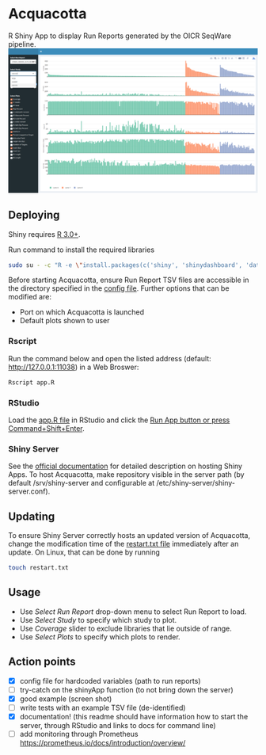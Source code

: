 # Acquacotta
R Shiny App to display Run Reports generated by the OICR SeqWare pipeline.
![How it looks](docs/example_look.png)

## Deploying
Shiny requires [R 3.0+](https://www.r-project.org/).

Run command to install the required libraries
```bash
sudo su - -c "R -e \"install.packages(c('shiny', 'shinydashboard', 'data.table', 'plotly', 'stringr', 'yaml'), repos='http://cran.rstudio.com/')\""
```

Before starting Acquacotta, ensure Run Report TSV files are accessible in the directory specified in the [config file](config.yaml). Further options that can be modified are:
* Port on which Acquacotta is launched
* Default plots shown to user

### Rscript
Run the command below and open the listed address (default: http://127.0.0.1:11038) in a Web Broswer:
```bash
Rscript app.R
```

### RStudio
Load the [app.R file](app.R) in RStudio and click the [Run App button or press Command+Shift+Enter](https://shiny.rstudio.com/tutorial/written-tutorial/lesson1/).

### Shiny Server
See the [official documentation](http://docs.rstudio.com/shiny-server/#restarting-an-application) for detailed description on hosting Shiny Apps. To host Acquacotta, make repository visible in the server path (by default /srv/shiny-server and configurable at /etc/shiny-server/shiny-server.conf). 

## Updating
To ensure Shiny Server correctly hosts an updated version of Acquacotta, change the modification time of the [restart.txt file](restart.txt) immediately after an update. On Linux, that can be done by running
```bash
touch restart.txt
```

## Usage
* Use *Select Run Report* drop-down menu to select Run Report to load.
* Use *Select Study* to specify which study to plot.
* Use *Coverage* slider to exclude libraries that lie outside of range.
* Use *Select Plots* to specify which plots to render.


## Action points
- [x] config file for hardcoded variables (path to run reports)
- [ ] try-catch on the shinyApp function (to not bring down the server)
- [x] good example (screen shot)
- [ ] write tests with an example TSV file (de-identified)
- [x] documentation! (this readme should have information how to start the server, through RStudio and links to docs for command line)
- [ ] add monitoring through Prometheus https://prometheus.io/docs/introduction/overview/
